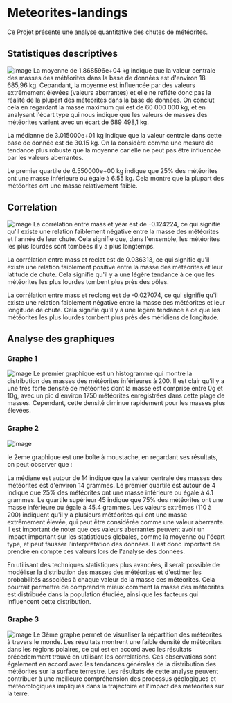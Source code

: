 # Meteorites-landings
Ce Projet présente une analyse quantitative des chutes de météorites.

## Statistiques descriptives 
![image](https://user-images.githubusercontent.com/123311478/215516447-a81d96c9-7d47-4e41-9409-13b4592c33b9.png)
La moyenne de 1.868596e+04 kg indique que la valeur centrale des masses des météorites dans la base de données est d'environ 18 685,96 kg. Cepandant, la moyenne est influencée par des valeurs extrêmement élevées (valeurs aberrantes) et elle ne refléte donc pas la réalité de la plupart des météorites dans la base de données. On conclut cela en regardant la masse maximum qui est de 60 000 000 kg, et en analysant l'écart type qui nous indique que les valeurs de masses des météorites varient avec un écart de 689 498,1 kg.

La médianne de 3.015000e+01 kg indique que la valeur centrale dans cette base de donnée est de 30.15 kg. On la considère comme une mesure de tendance plus robuste que la moyenne car elle ne peut pas être influencée par les valeurs aberrantes.

Le premier quartile de 6.550000e+00 kg indique que 25% des météorites ont une masse inférieure ou égale à 6.55 kg. Cela montre que la plupart des météorites ont une masse relativement faible.


## Correlation
![image](https://user-images.githubusercontent.com/123311478/215516615-bd45de46-b582-4c13-a3bd-874c2acee2c0.png)
La corrélation entre mass et year est de -0.124224, ce qui signifie qu'il existe une relation faiblement négative entre la masse des météorites et l'année de leur chute. Cela signifie que, dans l'ensemble, les météorites les plus lourdes sont tombées il y a plus longtemps.

La corrélation entre mass et reclat est de 0.036313, ce qui signifie qu'il existe une relation faiblement positive entre la masse des météorites et leur latitude de chute. Cela signifie qu'il y a une légère tendance à ce que les météorites les plus lourdes tombent plus près des pôles.

La corrélation entre mass et reclong est de -0.027074, ce qui signifie qu'il existe une relation faiblement négative entre la masse des météorites et leur longitude de chute. Cela signifie qu'il y a une légère tendance à ce que les météorites les plus lourdes tombent plus près des méridiens de longitude.

## Analyse des graphiques 

### Graphe 1
![image](https://user-images.githubusercontent.com/123311478/215517033-1626be6a-60fa-4052-af80-7e3885c62759.png)
Le premier graphique est un histogramme qui montre la distribution des masses des météorites inférieures à 200. Il est clair qu'il y a une très forte densité de météorites dont la masse est comprise entre 0g et 10g, avec un pic d'environ 1750 météorites enregistrées dans cette plage de masses. Cependant, cette densité diminue rapidement pour les masses plus élevées.
### Graphe 2
![image](https://user-images.githubusercontent.com/123311478/215517155-02a5c745-7af1-4a65-9abc-8e19559b8e99.png)

le 2eme graphique est une boîte à moustache, en regardant ses résultats, on peut observer que :

La médiane est autour de 14 indique que la valeur centrale des masses des météorites est d'environ 14 grammes. Le premier quartile est autour de 4 indique que 25% des météorites ont une masse inférieure ou égale à 4.1 grammes. Le quartile supérieur 45 indique que 75% des météorites ont une masse inférieure ou égale à 45.4 grammes. Les valeurs extrêmes (110 à 200) indiquent qu'il y a plusieurs météorites qui ont une masse extrêmement élevée, qui peut être considérée comme une valeur aberrante. Il est important de noter que ces valeurs aberrantes peuvent avoir un impact important sur les statistiques globales, comme la moyenne ou l'écart type, et peut fausser l'interprétation des données. Il est donc important de prendre en compte ces valeurs lors de l'analyse des données.

En utilisant des techniques statistiques plus avancées, il serait possible de modéliser la distribution des masses des météorites et d'estimer les probabilités associées à chaque valeur de la masse des météorites. Cela pourrait permettre de comprendre mieux comment la masse des météorites est distribuée dans la population étudiée, ainsi que les facteurs qui influencent cette distribution.

### Graphe 3
![image](https://user-images.githubusercontent.com/123311478/215517280-7a44540f-2e5c-48cd-bf6f-11048b4c84fa.png)
Le 3ème graphe permet de visualiser la répartition des météorites à travers le monde. Les résultats montrent une faible densité de météorites dans les régions polaires, ce qui est en accord avec les résultats précedemment trouvé en utilisant les correlations. Ces observations sont également en accord avec les tendances générales de la distribution des météorites sur la surface terrestre. Les résultats de cette analyse peuvent contribuer à une meilleure compréhension des processus géologiques et météorologiques impliqués dans la trajectoire et l'impact des météorites sur la terre.
